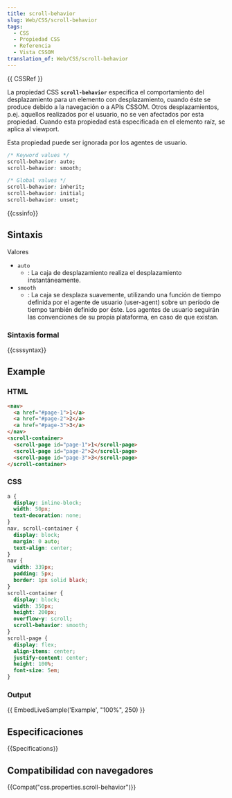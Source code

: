 ```yaml
---
title: scroll-behavior
slug: Web/CSS/scroll-behavior
tags:
  - CSS
  - Propiedad CSS
  - Referencia
  - Vista CSSOM
translation_of: Web/CSS/scroll-behavior
---
```


{{ CSSRef }}

La propiedad CSS **`scroll-behavior`** especifica el comportamiento del desplazamiento para un elemento con desplazamiento, cuando éste se produce debido a la navegación o a APIs CSSOM. Otros desplazamientos, p.ej. aquellos realizados por el usuario, no se ven afectados por esta propiedad. Cuando esta propiedad está especificada en el elemento raíz, se aplica al viewport.

Esta propiedad puede ser ignorada por los agentes de usuario.

```css
/* Keyword values */
scroll-behavior: auto;
scroll-behavior: smooth;

/* Global values */
scroll-behavior: inherit;
scroll-behavior: initial;
scroll-behavior: unset;
```

{{cssinfo}}

## Sintaxis

Valores

- `auto`
  - : La caja de desplazamiento realiza el desplazamiento instantáneamente.
- `smooth`
  - : La caja se desplaza suavemente, utilizando una función de tiempo definida por el agente de usuario (user-agent) sobre un período de tiempo también definido por éste. Los agentes de usuario seguirán las convenciones de su propia plataforma, en caso de que existan.

### Sintaxis formal

{{csssyntax}}

## Example

### HTML

```html
<nav>
  <a href="#page-1">1</a>
  <a href="#page-2">2</a>
  <a href="#page-3">3</a>
</nav>
<scroll-container>
  <scroll-page id="page-1">1</scroll-page>
  <scroll-page id="page-2">2</scroll-page>
  <scroll-page id="page-3">3</scroll-page>
</scroll-container>
```

### CSS

```css
a {
  display: inline-block;
  width: 50px;
  text-decoration: none;
}
nav, scroll-container {
  display: block;
  margin: 0 auto;
  text-align: center;
}
nav {
  width: 339px;
  padding: 5px;
  border: 1px solid black;
}
scroll-container {
  display: block;
  width: 350px;
  height: 200px;
  overflow-y: scroll;
  scroll-behavior: smooth;
}
scroll-page {
  display: flex;
  align-items: center;
  justify-content: center;
  height: 100%;
  font-size: 5em;
}
```

### Output

{{ EmbedLiveSample('Example', "100%", 250) }}

## Especificaciones

{{Specifications}}

## Compatibilidad con navegadores

{{Compat("css.properties.scroll-behavior")}}
